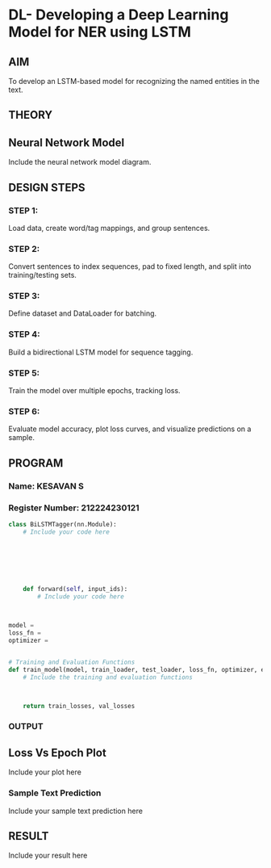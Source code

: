 # DL- Developing a Deep Learning Model for NER using LSTM

## AIM
To develop an LSTM-based model for recognizing the named entities in the text.

## THEORY


## Neural Network Model
Include the neural network model diagram.

## DESIGN STEPS

### STEP 1: 

Load data, create word/tag mappings, and group sentences.

### STEP 2: 

Convert sentences to index sequences, pad to fixed length, and split into training/testing sets.

### STEP 3: 

Define dataset and DataLoader for batching.

### STEP 4: 

Build a bidirectional LSTM model for sequence tagging.

### STEP 5: 

Train the model over multiple epochs, tracking loss.

### STEP 6: 

Evaluate model accuracy, plot loss curves, and visualize predictions on a sample.

## PROGRAM

### Name: KESAVAN S

### Register Number: 212224230121

```python
class BiLSTMTagger(nn.Module):
    # Include your code here







    def forward(self, input_ids):
        # Include your code here
        


model = 
loss_fn = 
optimizer = 


# Training and Evaluation Functions
def train_model(model, train_loader, test_loader, loss_fn, optimizer, epochs=3):
    # Include the training and evaluation functions



    return train_losses, val_losses


```

### OUTPUT

## Loss Vs Epoch Plot

Include your plot here

### Sample Text Prediction
Include your sample text prediction here

## RESULT
Include your result here

